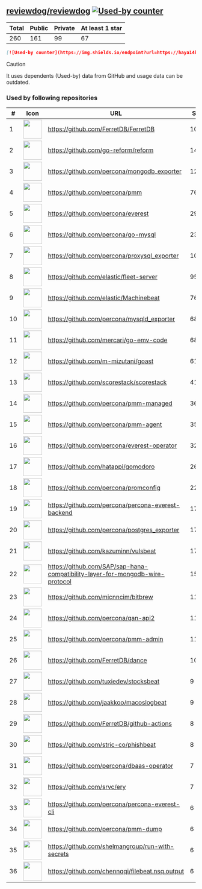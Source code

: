 





## [reviewdog/reviewdog](https://github.com/reviewdog/reviewdog) [![Used-by counter](https://img.shields.io/endpoint?url=https://haya14busa.github.io/github-used-by/data/reviewdog/reviewdog/shieldsio.json)](https://github.com/haya14busa/github-used-by/tree/main/repo/reviewdog/reviewdog)

| Total | Public | Private | At least 1 star
| ----- | ------ | ------- | ---------------
| 260 | 161 | 99 | 67 |

```md
[![Used-by counter](https://img.shields.io/endpoint?url=https://haya14busa.github.io/github-used-by/data/reviewdog/reviewdog/shieldsio.json)](https://github.com/haya14busa/github-used-by/tree/main/repo/reviewdog/reviewdog)
```

> [!CAUTION]
> It uses dependents (Used-by) data from GitHub and usage data can be outdated.

### Used by following repositories

| # | Icon | URL | Stars |
| -- | -- | -- | -- | 
|1|<img src="https://github.com/FerretDB.png" width=50 height=50>|https://github.com/FerretDB/FerretDB|10083|
|2|<img src="https://github.com/go-reform.png" width=50 height=50>|https://github.com/go-reform/reform|1443|
|3|<img src="https://github.com/percona.png" width=50 height=50>|https://github.com/percona/mongodb_exporter|1252|
|4|<img src="https://github.com/percona.png" width=50 height=50>|https://github.com/percona/pmm|762|
|5|<img src="https://github.com/percona.png" width=50 height=50>|https://github.com/percona/everest|293|
|6|<img src="https://github.com/percona.png" width=50 height=50>|https://github.com/percona/go-mysql|238|
|7|<img src="https://github.com/percona.png" width=50 height=50>|https://github.com/percona/proxysql_exporter|106|
|8|<img src="https://github.com/elastic.png" width=50 height=50>|https://github.com/elastic/fleet-server|95|
|9|<img src="https://github.com/elastic.png" width=50 height=50>|https://github.com/elastic/Machinebeat|76|
|10|<img src="https://github.com/percona.png" width=50 height=50>|https://github.com/percona/mysqld_exporter|68|
|11|<img src="https://github.com/mercari.png" width=50 height=50>|https://github.com/mercari/go-emv-code|68|
|12|<img src="https://github.com/m-mizutani.png" width=50 height=50>|https://github.com/m-mizutani/goast|61|
|13|<img src="https://github.com/scorestack.png" width=50 height=50>|https://github.com/scorestack/scorestack|41|
|14|<img src="https://github.com/percona.png" width=50 height=50>|https://github.com/percona/pmm-managed|36|
|15|<img src="https://github.com/percona.png" width=50 height=50>|https://github.com/percona/pmm-agent|35|
|16|<img src="https://github.com/percona.png" width=50 height=50>|https://github.com/percona/everest-operator|32|
|17|<img src="https://github.com/hatappi.png" width=50 height=50>|https://github.com/hatappi/gomodoro|26|
|18|<img src="https://github.com/percona.png" width=50 height=50>|https://github.com/percona/promconfig|22|
|19|<img src="https://github.com/percona.png" width=50 height=50>|https://github.com/percona/percona-everest-backend|17|
|20|<img src="https://github.com/percona.png" width=50 height=50>|https://github.com/percona/postgres_exporter|17|
|21|<img src="https://github.com/kazuminn.png" width=50 height=50>|https://github.com/kazuminn/vulsbeat|17|
|22|<img src="https://github.com/SAP.png" width=50 height=50>|https://github.com/SAP/sap-hana-compatibility-layer-for-mongodb-wire-protocol|15|
|23|<img src="https://github.com/micnncim.png" width=50 height=50>|https://github.com/micnncim/bitbrew|11|
|24|<img src="https://github.com/percona.png" width=50 height=50>|https://github.com/percona/qan-api2|11|
|25|<img src="https://github.com/percona.png" width=50 height=50>|https://github.com/percona/pmm-admin|11|
|26|<img src="https://github.com/FerretDB.png" width=50 height=50>|https://github.com/FerretDB/dance|10|
|27|<img src="https://github.com/tuxiedev.png" width=50 height=50>|https://github.com/tuxiedev/stocksbeat|9|
|28|<img src="https://github.com/jaakkoo.png" width=50 height=50>|https://github.com/jaakkoo/macoslogbeat|9|
|29|<img src="https://github.com/FerretDB.png" width=50 height=50>|https://github.com/FerretDB/github-actions|8|
|30|<img src="https://github.com/stric-co.png" width=50 height=50>|https://github.com/stric-co/phishbeat|8|
|31|<img src="https://github.com/percona.png" width=50 height=50>|https://github.com/percona/dbaas-operator|7|
|32|<img src="https://github.com/srvc.png" width=50 height=50>|https://github.com/srvc/ery|7|
|33|<img src="https://github.com/percona.png" width=50 height=50>|https://github.com/percona/percona-everest-cli|6|
|34|<img src="https://github.com/percona.png" width=50 height=50>|https://github.com/percona/pmm-dump|6|
|35|<img src="https://github.com/shelmangroup.png" width=50 height=50>|https://github.com/shelmangroup/run-with-secrets|6|
|36|<img src="https://github.com/chennqqi.png" width=50 height=50>|https://github.com/chennqqi/filebeat.nsq.output|6|
